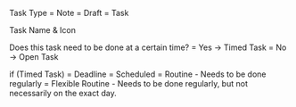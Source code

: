 Task Type
= Note
= Draft
= Task

Task Name & Icon

Does this task need to be done at a certain time?
= Yes -> Timed Task
= No -> Open Task

if (Timed Task)
= Deadline
= Scheduled
= Routine - Needs to be done regularly
= Flexible Routine - Needs to be done regularly, but not necessarily on the exact day.
